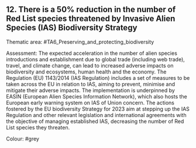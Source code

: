 ## 12. There is a 50% reduction in the number of Red List species threatened by Invasive Alien Species (IAS) Biodiversity Strategy

Thematic area: #TA6_Preserving_and_protecting_biodiversity

Assessment: The expected acceleration in the number of alien species introductions and establishment due to global trade (including web trade), travel, and climate change, can lead to increased adverse impacts on biodiversity and ecosystems, human health and the economy. The Regulation (EU) 1143/2014 (IAS Regulation) includes a set of measures to be taken across the EU in relation to IAS, aiming
to prevent, minimise and mitigate their adverse impacts. The implementation is underpinned by EASIN (European Alien Species Information Network), which also hosts the European early warning system on IAS of Union concern. The actions fostered by the EU biodiversity Strategy for 2023 aim at stepping up the IAS Regulation and other relevant legislation and international agreements with the objective of managing established IAS, decreasing the number of Red List species they threaten.

Colour: #grey